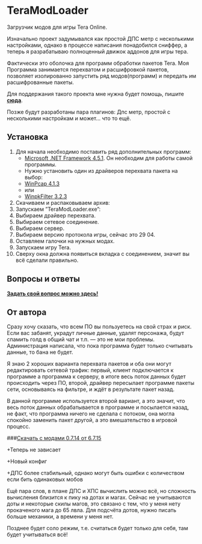 # TeraModLoader

Загрузчик модов для игры Tera Online.

Изначально проект задумывался как простой ДПС метр с несколькими настройками, однако в процессе написания понадобился сниффер, а теперь я разрабатываю полноценный движок аддонов для игры тера.

Фактически это оболочка для программ обработки пакетов Tera. Моя Программа занимается перехватом и расшифровкой пакетов, позволяет изолированно запустить ряд модов(программ) и передать им расшифрованные пакеты.

Для поддержания такого проекта мне нужна будет помощь, пишите [**сюда**](https://github.com/Detrav/TeraModLoader/issues).

Позже будут разработаны пара плагинов: Дпс метр, простой с несколькими настройкам и может... что то ещё.
## Установка
1.	Для начала необходимо поставить ряд дополнительных программ:
	*	[Microsoft .NET Framework 4.5.1](https://www.microsoft.com/ru-RU/download/details.aspx?id=40773). Он необходим для работы самой программы.
	*	Нужно установить один из драйверов перехвата пакета на выбор:
	*	[WinPcap 4.1.3](http://www.winpcap.org/install/bin/WinPcap_4_1_3.exe)
	*	или
	*	[WinpkFilter 3.2.3](http://www.ntkernel.com/downloads/winpkflt_rtl.zip)
2.	Скачиваем и распаковываем архив:
3.	Запускаем ”TeraModLoader.exe”:
4.	Выбираем драйвер перехвата.
5.	Выбираем сетевое соединение.
6.	Выбираем сервер.
7.	Выбираем версию протокола игры, сейчас это 29 04.
8.	Оставляем галочки на нужных модах.
9.	Запускаем игру Tera.
10.	Сверху окна должна появиться вкладка с соединением, значит вы всё сделали правильно.

## Вопросы и ответы

  [**Задать свой вопрос можно здесь!**](https://github.com/Detrav/TeraModLoader/issues)

## От автора

Сразу хочу сказать, что всем ПО вы пользуетесь на свой страх и риск. Если вас забанят, украдут личные данные, удалят персонажа, будут спамить голд в общий чат и т.п. — это не мои проблемы. Администрация написала, что пока программа будет только считывать данные, то бана не будет.

Я знаю 2 хороших варианта перехвата пакетов и оба они могут редактировать сетевой трафик: первый, клиент подключается к программе а программа к серверу, в итоге весь поток данных будет происходить через ПО, второй, драйвер пересылает программе пакеты сети, основываясь на фильтре, и ждёт в результате пакет назад.

В данной программе используется второй вариант, а это значит, что весь поток данных обрабатывается в программе и посылается назад, не факт, что программа ничего не сделала с потоком, она могла спокойно заменить пакет другой, а это вмешательство в игровой процесс.

###[Скачать с модами 0.7.14 от 6.7.15](https://github.com/Detrav/TeraModLoader/releases/download/v0.7.14-beta/TeraModLoader_v0_7_14.zip)

+Теперь не зависает

+Новый конфиг

+ДПС более стабильный, однако могут быть ошибки с количеством если бить одинаковых мобов

Ещё пара слов, в плане ДПС и ХПС вычислить можно всё, но сложность вычисления близится к пику на дотах и магах. Сейчас не учитываются доты и некоторые скилы магов, это связано с тем, что у меня нету прокаченого мага до 65 лвла. Для подсчёта дотов, нужно писать больше механики, а времени у меня нет.

Позднее будет соло режим, т.е. считаться будет только для себя, там будет учитываться всё!
